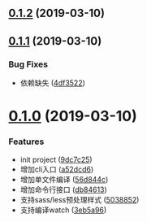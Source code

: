 ## [0.1.2](https://github.com/whinc/mina-cli/compare/v0.1.1...v0.1.2) (2019-03-10)



## [0.1.1](https://github.com/whinc/mina-cli/compare/v0.1.0...v0.1.1) (2019-03-10)


### Bug Fixes

* 依赖缺失 ([4df3522](https://github.com/whinc/mina-cli/commit/4df3522))



# [0.1.0](https://github.com/whinc/mina-cli/compare/9dc7c25...v0.1.0) (2019-03-10)


### Features

* init project ([9dc7c25](https://github.com/whinc/mina-cli/commit/9dc7c25))
* 增加cli入口 ([a52dcd6](https://github.com/whinc/mina-cli/commit/a52dcd6))
* 增加单文件编译 ([56d844c](https://github.com/whinc/mina-cli/commit/56d844c))
* 增加命令行接口 ([db84613](https://github.com/whinc/mina-cli/commit/db84613))
* 支持sass/less预处理样式 ([5038852](https://github.com/whinc/mina-cli/commit/5038852))
* 支持编译watch ([3eb5a96](https://github.com/whinc/mina-cli/commit/3eb5a96))



